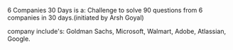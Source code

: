 6 Companies 30 Days is a:
Challenge to solve 90 questions from 6 companies in 30 days.(initiated by Arsh Goyal)

company include's:
Goldman Sachs,
Microsoft,
Walmart,
Adobe,
Atlassian, 
Google.
